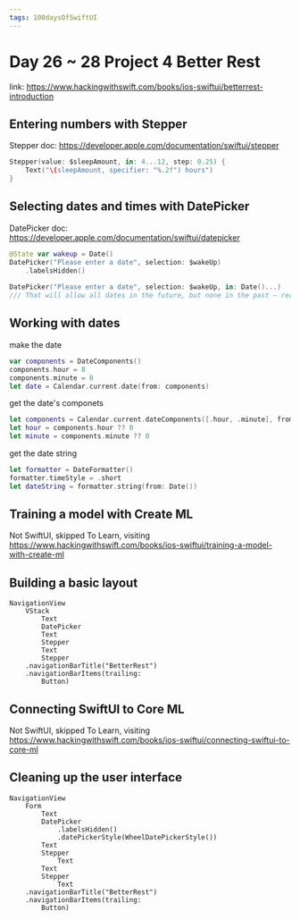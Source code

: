```yaml
---
tags: 100daysOfSwiftUI
---
```

#  Day 26 ~ 28 Project 4 Better Rest
link: https://www.hackingwithswift.com/books/ios-swiftui/betterrest-introduction

## Entering numbers with Stepper
Stepper doc: https://developer.apple.com/documentation/swiftui/stepper

```swift
Stepper(value: $sleepAmount, in: 4...12, step: 0.25) {
    Text("\(sleepAmount, specifier: "%.2f") hours")
}
```

## Selecting dates and times with DatePicker

DatePicker doc:
https://developer.apple.com/documentation/swiftui/datepicker

```swift
@State var wakeup = Date()
DatePicker("Please enter a date", selection: $wakeUp)
    .labelsHidden()
    
DatePicker("Please enter a date", selection: $wakeUp, in: Date()...)
/// That will allow all dates in the future, but none in the past – read it as “from the current date up to anything.”
```

## Working with dates

make the date
```swift
var components = DateComponents()
components.hour = 8
components.minute = 0
let date = Calendar.current.date(from: components)
```

get the date's componets
```swift
let components = Calendar.current.dateComponents([.hour, .minute], from: someDate)
let hour = components.hour ?? 0
let minute = components.minute ?? 0
```

get the date string
```swift
let formatter = DateFormatter()
formatter.timeStyle = .short
let dateString = formatter.string(from: Date())
```


## Training a model with Create ML

Not SwiftUI, skipped
To Learn, visiting https://www.hackingwithswift.com/books/ios-swiftui/training-a-model-with-create-ml

## Building a basic layout
```
NavigationView
    VStack
        Text
        DatePicker
        Text
        Stepper
        Text
        Stepper
    .navigationBarTitle("BetterRest")
    .navigationBarItems(trailing:
        Button)
```    
    
## Connecting SwiftUI to Core ML

Not SwiftUI, skipped
To Learn, visiting https://www.hackingwithswift.com/books/ios-swiftui/connecting-swiftui-to-core-ml

## Cleaning up the user interface

```
NavigationView
    Form
        Text
        DatePicker
            .labelsHidden()
            .datePickerStyle(WheelDatePickerStyle())
        Text
        Stepper
            Text
        Text
        Stepper
            Text
    .navigationBarTitle("BetterRest")
    .navigationBarItems(trailing:
        Button)
```
